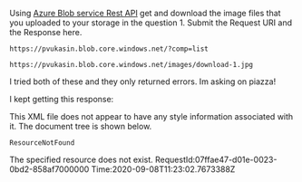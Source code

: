 Using [Azure Blob service Rest API](https://docs.microsoft.com/en-us/rest/api/storageservices/blob-service-rest-api) get and download the image files that you uploaded to your storage in the question 1.
Submit the Request URI and the Response here.

```
https://pvukasin.blob.core.windows.net/?comp=list
```

```
https://pvukasin.blob.core.windows.net/images/download-1.jpg
```

I tried both of these and they only returned errors. Im asking on piazza!

I kept getting this response:

This XML file does not appear to have any style information associated with it. The document tree is shown below.

<Error>

<Code>ResourceNotFound</Code>

<Message>The specified resource does not exist. RequestId:07ffae47-d01e-0023-0bd2-858af7000000 Time:2020-09-08T11:23:02.7673388Z</Message>

</Error>